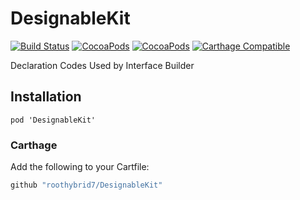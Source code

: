 # DesignableKit

[![Build Status](https://travis-ci.org/roothybrid7/DesignableKit.svg?branch=master)](https://travis-ci.org/roothybrid7/DesignableKit)
[![CocoaPods](https://img.shields.io/cocoapods/v/DesignableKit.svg)](https://cocoapods.org/pods/DesignableKit)
[![CocoaPods](https://img.shields.io/cocoapods/p/DesignableKit.svg)](https://cocoapods.org/pods/DesignableKit)
[![Carthage Compatible](https://img.shields.io/badge/Carthage-compatible-4BC51D.svg?style=flat)](https://github.com/roothybrid7/SharedKit)

Declaration Codes Used by Interface Builder

## Installation

```Podfile
pod 'DesignableKit'
```

### Carthage

Add the following to your Cartfile:

```bash
github "roothybrid7/DesignableKit"
```
